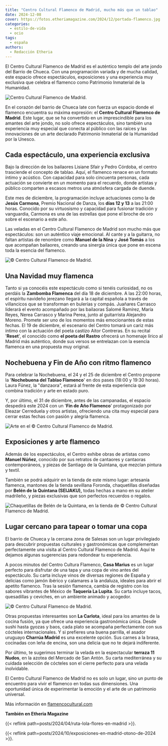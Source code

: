 ```yaml
---
title: "Centro Cultural Flamenco de Madrid, mucho más que un tablao"
date: 2024-12-08
cover: https://fotos.etheriamagazine.com/2024/12/portada-flamenco.jpg
categories: 
  - estilo-de-vida
  - ocio
tags: 
  - españa
authors: 
  - Redacción Etheria
---
```


El Centro Cultural Flamenco de Madrid es el auténtico templo del arte jondo del Barrio 
de Chueca. Con una programación variada y de mucha calidad, este espacio ofrece 
espectáculos, exposiciones y una experiencia muy exclusiva que celebra el flamenco como 
Patrimonio Inmaterial de la Humanidad. 

![Centro Cultural Flamenco de Madrid.](https://fotos.etheriamagazine.com/2024/12/centro-cultural-flamenco-madrid.jpg "© Centro Cultural Flamenco de Madrid.")

En el corazón del barrio de Chueca late con fuerza un espacio donde el flamenco 
encuentra su máxima expresión: el **Centro Cultural Flamenco de Madrid**. Este lugar, 
que se ha convertido en un imprescindible para los amantes del arte jondo, no solo 
ofrece espectáculos, sino también una experiencia muy especial que conecta al público 
con las raíces y las innovaciones de un arte declarado Patrimonio Inmaterial de la 
Humanidad por la Unesco. 

## Cada espectáculo, una experiencia exclusiva

Bajo la dirección de los bailaores Lisiane Sfair y Pedro Córdoba, el centro trasciende 
el concepto de tablao. Aquí, el flamenco renace en un formato íntimo y acústico. Con 
capacidad para solo cincuenta personas, cada actuación se convierte en un momento para 
el recuerdo, donde artistas y público comparten a escasos metros una atmósfera cargada 
de duende. 

Este mes de diciembre, la programación incluye actuaciones como la de **Jesús Carmona**, 
Premio Nacional de Danza, los **días 12 y 13** a las 21:00 horas. Conocido por su 
virtuosismo y capacidad para fusionar tradición y vanguardia, Carmona es una de las 
estrellas que pone el broche de oro sobre el escenario a este año. 

Las veladas en el Centro Cultural Flamenco de Madrid son mucho más que espectáculos: son 
un auténtico viaje emocional. Al cante y a la guitarra, no faltan artistas de renombre 
como **Manuel de la Nina** y **José Tomás** a los que acompañan bailaores, creando una 
sinergia única que pone en escena toda la esencia del flamenco. 

![© Centro Cultural Flamenco de Madrid.](https://fotos.etheriamagazine.com/2024/12/guitarrista-centro-cultural-flamenco.jpeg "© Centro Cultural Flamenco de Madrid.")

## Una Navidad muy flamenca

Tanto si ya conocéis este espectáculo como si tenéis curiosidad, no os perdáis la 
**Zambomba Flamenca** del día 18 de diciembre. A las 22:00 horas, el espíritu navideño 
jerezano llegará a la capital española a través de villancicos que se transforman en 
bulerías y compás. Juañares Carrasco liderará el evento acompañado por las bailaoras 
Salomé Ramírez, María Reyes, Nerea Carrasco y Marina Perea, junto al guitarrista 
Alejandro Moreno. Promete ser uno de los momentos más emocionantes de estas fechas. El 
19 de diciembre, el escenario del Centro tomará un cariz más íntimo con la actuación del 
poeta castizo Aitor Contreras. En su recital '**Reset**', el conocido como **el poeta 
del Rastro** ofrecerá un homenaje lírico al Madrid más auténtico, donde sus versos se 
entrelazan con la esencia flamenca en una propuesta muy original. 

## Nochebuena y Fin de Año con ritmo flamenco

Para celebrar la Nochebuena, el 24 y el 25 de diciembre el Centro propone la 
'**Nochebuena del Tablao Flamenco**' en dos pases (18:00 y 19:30 horas). Laura Fúnez, la 
"danzaora", estará al frente de esta experiencia que combina tradición y arte en estado 
puro. 

Y, por último, el 31 de diciembre, antes de las campanadas, el espacio despedirá este 
2024 con un '**Fin de Año Flamenco**' protagonizado por Eleazar Cerreduela y otros 
artistas, ofreciendo una cita muy especial para cerrar estas fechas con pasión y alegría 
flamenca. 

![](https://fotos.etheriamagazine.com/2024/12/arte-centro-flamenco-madrid.jpeg "Arte en el © Centro Cultural Flamenco de Madrid.")

## Exposiciones y arte flamenco

Además de los espectáculos, el Centro exhibe obras de artistas como **Manuel Núñez**, 
conocido por sus retratos de cantaores y cantaoras contemporáneos, y piezas de Santiago 
de la Quintana, que mezclan pintura y textil. 

También se podrá adquirir en la tienda de este mismo lugar: artesanía flamenca, mantones 
de la tienda sevillana Foronda, chaquetillas diseñadas por **Belén de la Quintana 
(SEIJAKU),** todas hechas a mano en su atelier madrileño, y piezas exclusivas que son 
perfectos recuerdos o regalos. 

![Chaquetillas de Belén de la Quintana, en la  tienda de © Centro Cultural Flamenco de Madrid.](https://fotos.etheriamagazine.com/2024/12/tienda-centro-cultural-flamenco.jpeg "Chaquetillas de Belén de la Quintana, en la tienda del Centro Cultural Flamenco de Madrid.")

## Lugar cercano para tapear o tomar una copa

El barrio de Chueca y la cercana zona de Salesas son un lugar privilegiado para 
descubrir propuestas culturales y gastronómicas que complementan perfectamente una 
visita al Centro Cultural Flamenco de Madrid. Aquí te dejamos algunas sugerencias para 
redondear tu experiencia. 

A pocos minutos del Centro Cultura Flamenco, **Casa Marius** es un lugar perfecto para 
disfrutar de una tapa y una copa de vino antes del espectáculo. Su carta incluye vinos 
de diversas regiones de España y delicias como jamón ibérico y calamares a la andaluza, 
ideales para abrir el apetito flamenco. Tras la sesión flamenca, cambia de registro con 
los sabores vibrantes de México de **Taquería La Lupita**. Su carta incluye tacos, 
quesadillas y ceviches, en un ambiente animado y acogedor. 

![© Centro Cultural Flamenco de Madrid.](https://fotos.etheriamagazine.com/2024/12/baile-flamenco-madrid.jpeg "© Centro Cultural Flamenco de Madrid.")

Otras propuestas interesantes son **La Carlota**, ideal para los amantes de la cocina 
fusión, ya que ofrece una experiencia gastronómica única. Desde sushi hasta gyozas y 
baos, cada plato se acompaña perfectamente con sus cócteles internacionales. Y si 
prefieres una buena parrilla, el asador uruguayo **Charrúa Madrid** es una excelente 
opción. Sus carnes a la brasa, cocinadas con leña de encina, son una delicia que no te 
dejará indiferente. 

Por último, te sugerimos terminar la velada en la espectacular **terraza 11 Nudos**, en 
la azotea del Mercado de San Antón. Su carta mediterránea y su cuidada selección de 
cócteles son el cierre perfecto para una velada inolvidable. 

El Centro Cultural Flamenco de Madrid no es solo un lugar, sino un punto de encuentro 
para vivir el flamenco en todas sus dimensiones. Una oportunidad única de experimentar 
la emoción y el arte de un patrimonio universal. 

Más información en [flamencocultural.com](https://flamencocultural.com/) 

**También en Etheria Magazine** 

{{< reflink path=posts/2024/04/ruta-lola-flores-en-madrid >}}. 

{{< reflink path=posts/2024/10/exposiciones-en-madrid-otono-de-2024 >}}.
